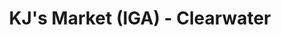 ---
title: "KJ's Market (IGA) - Clearwater"
url: /clearwater/kjs-market-iga-clearwater/
shop: supermarket
---